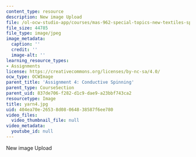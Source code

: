 ```yaml
---
content_type: resource
description: New image Upload
file: /ol-ocw-studio-app/courses/mas-962-special-topics-new-textiles-spring-2010/404ea70e26538d08064838587f6ee780_yarn4.jpg
file_size: 44785
file_type: image/jpeg
image_metadata:
  caption: ''
  credit: ''
  image-alt: ''
learning_resource_types:
- Assignments
license: https://creativecommons.org/licenses/by-nc-sa/4.0/
ocw_type: OCWImage
parent_title: 'Assignment 4: Conductive Spinning'
parent_type: CourseSection
parent_uid: 837de706-f282-d1c9-dae9-a23bbf743ca2
resourcetype: Image
title: yarn4.jpg
uid: 404ea70e-2653-8d08-0648-38587f6ee780
video_files:
  video_thumbnail_file: null
video_metadata:
  youtube_id: null
---
```

New image Upload